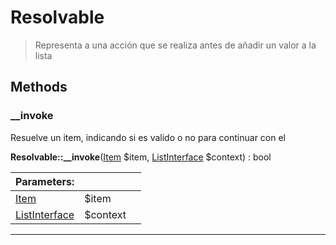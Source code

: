 
                                                                                                                                            
    
# Resolvable


> Representa a una acción que se realiza antes de añadir un valor a la lista
>
> 








## Methods

### __invoke
Resuelve un item, indicando si es valido o no para continuar con el


**Resolvable::__invoke**([Item](../../../../Item.md) $item, [ListInterface](../../../../ListInterface.md) $context) : bool


|Parameters: | | |
| --- | --- | --- |
|[Item](../../../../Item.md) |$item |  |
|[ListInterface](../../../../ListInterface.md) |$context |  |

---


                                                                                                                                                                                                                                                                                                                                                                                                            
    
                                                                                                                                                                                                                                                                             
                